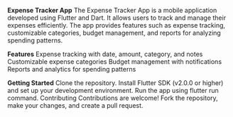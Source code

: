 **Expense Tracker App**
The Expense Tracker App is a mobile application developed using Flutter and Dart. It allows users to track and manage their expenses efficiently. The app provides features such as expense tracking, customizable categories, budget management, and reports for analyzing spending patterns.

**Features**
Expense tracking with date, amount, category, and notes
Customizable expense categories
Budget management with notifications
Reports and analytics for spending patterns

**Getting Started**
Clone the repository.
Install Flutter SDK (v2.0.0 or higher) and set up your development environment.
Run the app using flutter run command.
Contributing
Contributions are welcome! Fork the repository, make your changes, and create a pull request.
